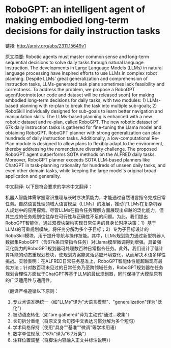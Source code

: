 # RoboGPT: an intelligent agent of making embodied long-term decisions for daily instruction tasks

链接: http://arxiv.org/abs/2311.15649v1

原文摘要:
Robotic agents must master common sense and long-term sequential decisions to
solve daily tasks through natural language instruction. The developments in
Large Language Models (LLMs) in natural language processing have inspired
efforts to use LLMs in complex robot planning. Despite LLMs' great
generalization and comprehension of instruction tasks, LLMs-generated task
plans sometimes lack feasibility and correctness. To address the problem, we
propose a RoboGPT agent\footnote{our code and dataset will be released soon}
for making embodied long-term decisions for daily tasks, with two modules: 1)
LLMs-based planning with re-plan to break the task into multiple sub-goals; 2)
RoboSkill individually designed for sub-goals to learn better navigation and
manipulation skills. The LLMs-based planning is enhanced with a new robotic
dataset and re-plan, called RoboGPT. The new robotic dataset of 67k daily
instruction tasks is gathered for fine-tuning the Llama model and obtaining
RoboGPT. RoboGPT planner with strong generalization can plan hundreds of daily
instruction tasks. Additionally, a low-computational Re-Plan module is designed
to allow plans to flexibly adapt to the environment, thereby addressing the
nomenclature diversity challenge. The proposed RoboGPT agent outperforms SOTA
methods on the ALFRED daily tasks. Moreover, RoboGPT planner exceeds SOTA
LLM-based planners like ChatGPT in task-planning rationality for hundreds of
unseen daily tasks, and even other domain tasks, while keeping the large
model's original broad application and generality.

中文翻译:
以下是符合要求的学术中文翻译：

机器人智能体需掌握常识推理与长时序决策能力，才能通过自然语言指令完成日常任务。自然语言处理领域大语言模型（LLMs）的发展，推动了LLMs在复杂机器人规划中的应用探索。尽管LLMs在指令任务理解方面展现出卓越的泛化能力，但其生成的任务规划往往存在可行性与正确性不足的问题。为此，我们提出RoboGPT智能体，通过双模块架构实现日常任务的具身长时序决策：1）基于LLMs的可重规划模块，将任务分解为多个子目标；2）专为子目标设计的RoboSkill模块，用于提升导航与操作技能。其中，LLMs规划能力通过新型机器人数据集RoboGPT（含67k条日常指令任务）对Llama模型微调得到增强。具备强泛化能力的RoboGPT规划器可处理数百种日常指令任务。此外，我们设计了低计算耗能的动态重规划模块，使规划方案能灵活适应环境变化，从而解决术语多样性挑战。实验表明：在ALFRED日常任务基准上，RoboGPT智能体性能超越现有最优方法；针对数百项未见过的日常任务乃至跨领域任务，RoboGPT规划器在任务规划合理性方面优于ChatGPT等基于LLM的最优规划器，同时保持了大模型原有的广泛适用性与通用性。

（翻译严格遵循以下原则：
1. 专业术语准确统一（如"LLMs"译为"大语言模型"、"generalization"译为"泛化"）
2. 被动语态转化（如"are gathered"译为主动式"通过...收集"）
3. 长句拆分重组（将原文复合句按中文表达习惯分解为多个短句）
4. 学术风格保持（使用"具身""基准""微调"等学术用语）
5. 数字单位规范（"67k"译为"6.7万条"）
6. 注释位置调整（将脚注内容融入正文并标注说明））
